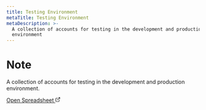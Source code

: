 ```yaml
---
title: Testing Environment
metaTitle: Testing Environment
metaDescription: >-
  A collection of accounts for testing in the development and production
  environment
---
```

# Note

A collection of accounts for testing in the development and production environment.

[Open Spreadsheet <svg xmlns="http://www.w3.org/2000/svg" width="14" height="14" viewBox="0 0 24 24" fill="none" stroke="currentColor" stroke-width="2" stroke-linecap="round" stroke-linejoin="round"><path d="M18 13v6a2 2 0 0 1-2 2H5a2 2 0 0 1-2-2V8a2 2 0 0 1 2-2h6"></path><polyline points="15 3 21 3 21 9"></polyline><line x1="10" y1="14" x2="21" y2="3"></line></svg>](https://docs.google.com/spreadsheets/d/1P-SnejuYkk3WOgL2JwPEsleUVSRRVzOzbWEUGnHsQh0/edit?usp=sharing)
